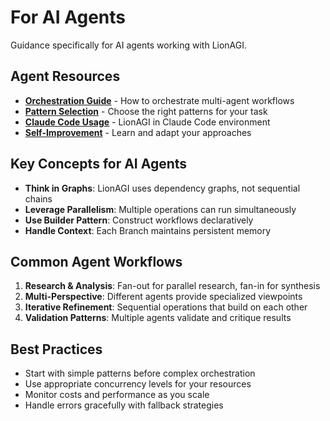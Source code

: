 # For AI Agents

Guidance specifically for AI agents working with LionAGI.

## Agent Resources

- **[Orchestration Guide](orchestration-guide.md)** - How to orchestrate
  multi-agent workflows
- **[Pattern Selection](pattern-selection.md)** - Choose the right patterns for
  your task
- **[Claude Code Usage](claude-code-usage.md)** - LionAGI in Claude Code
  environment
- **[Self-Improvement](self-improvement.md)** - Learn and adapt your approaches

## Key Concepts for AI Agents

- **Think in Graphs**: LionAGI uses dependency graphs, not sequential chains
- **Leverage Parallelism**: Multiple operations can run simultaneously  
- **Use Builder Pattern**: Construct workflows declaratively
- **Handle Context**: Each Branch maintains persistent memory

## Common Agent Workflows

1. **Research & Analysis**: Fan-out for parallel research, fan-in for synthesis
2. **Multi-Perspective**: Different agents provide specialized viewpoints
3. **Iterative Refinement**: Sequential operations that build on each other
4. **Validation Patterns**: Multiple agents validate and critique results

## Best Practices

- Start with simple patterns before complex orchestration
- Use appropriate concurrency levels for your resources
- Monitor costs and performance as you scale
- Handle errors gracefully with fallback strategies
